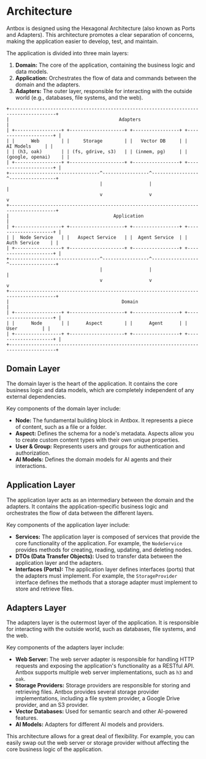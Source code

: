# Architecture

Antbox is designed using the Hexagonal Architecture (also known as Ports and Adapters). This architecture promotes a clear separation of concerns, making the application easier to develop, test, and maintain.

The application is divided into three main layers:

1.  **Domain:** The core of the application, containing the business logic and data models.
2.  **Application:** Orchestrates the flow of data and commands between the domain and the adapters.
3.  **Adapters:** The outer layer, responsible for interacting with the outside world (e.g., databases, file systems, and the web).

```
+---------------------------------------------------------------------------------------+
|                                        Adapters                                       |
| +-----------------+ +--------------------+ +-----------------+ +---------------------+ |
| |      Web        | |     Storage        | |   Vector DB     | |       AI Models     | |
| | (h3, oak)       | | (fs, gdrive, s3)   | | (inmem, pg)     | | (google, openai)    | |
| +-----------------+ +--------------------+ +-----------------+ +---------------------+ |
+---------------------------------^-----------------^-----------------^-----------------+
                                  |                 |                 |                  
                                  v                 v                 v                  
+---------------------------------------------------------------------------------------+
|                                      Application                                      |
| +-----------------+ +--------------------+ +-----------------+ +---------------------+ |
| |  Node Service   | |   Aspect Service   | |  Agent Service  | |     Auth Service    | |
| +-----------------+ +--------------------+ +-----------------+ +---------------------+ |
+---------------------------------^-----------------^-----------------^-----------------+
                                  |                 |                 |                  
                                  v                 v                 v                  
+---------------------------------------------------------------------------------------+
|                                         Domain                                        |
| +-----------------+ +--------------------+ +-----------------+ +---------------------+ |
| |      Node       | |      Aspect        | |      Agent      | |        User         | |
| +-----------------+ +--------------------+ +-----------------+ +---------------------+ |
+---------------------------------------------------------------------------------------+
```

## Domain Layer

The domain layer is the heart of the application. It contains the core business logic and data models, which are completely independent of any external dependencies.

Key components of the domain layer include:

*   **Node:** The fundamental building block in Antbox. It represents a piece of content, such as a file or a folder.
*   **Aspect:** Defines the schema for a node's metadata. Aspects allow you to create custom content types with their own unique properties.
*   **User & Group:** Represents users and groups for authentication and authorization.
*   **AI Models:** Defines the domain models for AI agents and their interactions.

## Application Layer

The application layer acts as an intermediary between the domain and the adapters. It contains the application-specific business logic and orchestrates the flow of data between the different layers.

Key components of the application layer include:

*   **Services:** The application layer is composed of services that provide the core functionality of the application. For example, the `NodeService` provides methods for creating, reading, updating, and deleting nodes.
*   **DTOs (Data Transfer Objects):** Used to transfer data between the application layer and the adapters.
*   **Interfaces (Ports):** The application layer defines interfaces (ports) that the adapters must implement. For example, the `StorageProvider` interface defines the methods that a storage adapter must implement to store and retrieve files.

## Adapters Layer

The adapters layer is the outermost layer of the application. It is responsible for interacting with the outside world, such as databases, file systems, and the web.

Key components of the adapters layer include:

*   **Web Server:** The web server adapter is responsible for handling HTTP requests and exposing the application's functionality as a RESTful API. Antbox supports multiple web server implementations, such as `h3` and `oak`.
*   **Storage Providers:** Storage providers are responsible for storing and retrieving files. Antbox provides several storage provider implementations, including a file system provider, a Google Drive provider, and an S3 provider.
*   **Vector Databases:** Used for semantic search and other AI-powered features.
*   **AI Models:** Adapters for different AI models and providers.

This architecture allows for a great deal of flexibility. For example, you can easily swap out the web server or storage provider without affecting the core business logic of the application.
